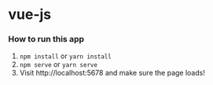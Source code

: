 # vue-js

### How to run this app

1. `npm install` or `yarn install`
2. `npm serve` or `yarn serve`
3. Visit http://localhost:5678 and make sure the page loads!



